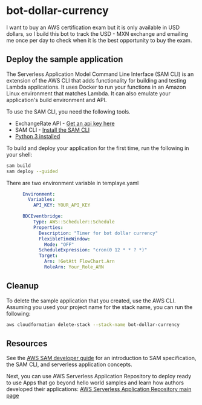 # bot-dollar-currency
I want to buy an AWS certification exam but it is only available in USD dollars, so I build this bot to track the USD - MXN exchange and emailing me once per day to check when it is the best opportunity to buy the exam. 


## Deploy the sample application

The Serverless Application Model Command Line Interface (SAM CLI) is an extension of the AWS CLI that adds functionality for building and testing Lambda applications. It uses Docker to run your functions in an Amazon Linux environment that matches Lambda. It can also emulate your application's build environment and API.

To use the SAM CLI, you need the following tools.
* ExchangeRate API - [Get an api key here](https://www.exchangerate-api.com)
* SAM CLI - [Install the SAM CLI](https://docs.aws.amazon.com/serverless-application-model/latest/developerguide/serverless-sam-cli-install.html)
* [Python 3 installed](https://www.python.org/downloads/)

To build and deploy your application for the first time, run the following in your shell:

```bash
sam build 
sam deploy --guided
```

There are two environment variable in templaye.yaml

```yaml
      Environment:
        Variables:
          API_KEY: YOUR_API_KEY
```

```yaml
      BDCEventbridge:
          Type: AWS::Scheduler::Schedule
          Properties:
            Description: "Timer for bot dollar currency"
            FlexibleTimeWindow:
              Mode: "OFF"
            ScheduleExpression: "cron(0 12 * * ? *)"
            Target:
              Arn: !GetAtt FlowChart.Arn
              RoleArn: Your_Role_ARN
```

## Cleanup

To delete the sample application that you created, use the AWS CLI. Assuming you used your project name for the stack name, you can run the following:

```bash
aws cloudformation delete-stack --stack-name bot-dollar-currency
```

## Resources

See the [AWS SAM developer guide](https://docs.aws.amazon.com/serverless-application-model/latest/developerguide/what-is-sam.html) for an introduction to SAM specification, the SAM CLI, and serverless application concepts.

Next, you can use AWS Serverless Application Repository to deploy ready to use Apps that go beyond hello world samples and learn how authors developed their applications: [AWS Serverless Application Repository main page](https://aws.amazon.com/serverless/serverlessrepo/)
